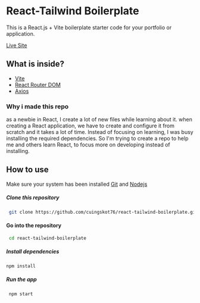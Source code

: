 # React-Tailwind Boilerplate
This is a React.js + Vite boilerplate starter code for your portfolio or application. 

[Live Site](https://react-tailwind-boilerplate-zeta.vercel.app/)


## What is inside?<br>
- [Vite](https://vitejs.dev/)
- [React Router DOM](https://reactrouter.com/en/main)
- [Axios](https://axios-http.com/docs/intro)

### Why i made this repo
as a newbie in React, I create a lot of new files while learning about it. when creating a React application, we have to create and configure it from scratch and it takes a lot of time. Instead of focusing on learning, I was busy installing the required dependencies.
So I'm trying to create a repo to help me and others learn React, to focus more on developing instead of installing.

## How to use
Make sure your system has been installed [Git](https://git-scm.com/) and [Nodejs](https://nodejs.org/en/)

##### Clone this repository
````bash
 git clone https://github.com/cuingskot76/react-tailwind-boilerplate.git
````
#### Go into the repository
````bash
 cd react-tailwind-boilerplate
````
##### Install dependencies
````bash
npm install
````
##### Run the app
````bash
 npm start
````
